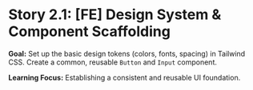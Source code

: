 # Story 2.1: [FE] Design System & Component Scaffolding

**Goal:** Set up the basic design tokens (colors, fonts, spacing) in Tailwind CSS. Create a common,
reusable `Button` and `Input` component.

**Learning Focus:** Establishing a consistent and reusable UI foundation.

